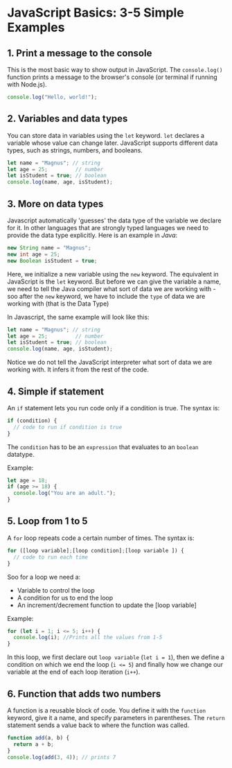 # JavaScript Basics: 3-5 Simple Examples

## 1. Print a message to the console

This is the most basic way to show output in JavaScript. The `console.log()` function prints a message to the browser's console (or terminal if running with Node.js).

```js
console.log("Hello, world!");
```

## 2. Variables and data types

You can store data in variables using the `let` keyword. `let` declares a variable whose value can change later. JavaScript supports different data types, such as strings, numbers, and booleans.

```js
let name = "Magnus"; // string
let age = 25;         // number
let isStudent = true; // boolean
console.log(name, age, isStudent);
```

## 3. More on data types

Javascript automatically 'guesses' the data type of the variable we declare for it. In other languages that are strongly typed languages we need to provide the data type explicitly.
Here is an example in _Java_:

```Java
new String name = "Magnus"; 
new int age = 25;
new Boolean isStudent = true;
```

Here, we initialize a new variable using the `new` keyword. The equivalent in JavaScript is the `let` keyword. But before we can give the variable a name, we need to tell the Java compiler what sort of data we are working with - soo after the `new` keyword, we have to include the `type` of data we are working with (that is the Data Type)

In Javascript, the same example will look like this:

```js
let name = "Magnus"; // string
let age = 25;         // number
let isStudent = true; // boolean
console.log(name, age, isStudent);
```

Notice we do not tell the JavaScript interpreter what sort of data we are working with. It infers it from the rest of the code.

## 4. Simple if statement

An `if` statement lets you run code only if a condition is true. The syntax is:

```js
if (condition) {
  // code to run if condition is true
}
```

The `condition` has to be an `expression` that evaluates to an `boolean` datatype.

Example:

```js
let age = 18;
if (age >= 18) {
  console.log("You are an adult.");
}
```

## 5. Loop from 1 to 5

A `for` loop repeats code a certain number of times. The syntax is:

```js
for ([loop variable];[loop condition];[loop variable ]) {
  // code to run each time
}
```

Soo for a loop we need a:

- Variable to control the loop
- A condition for us to end the loop
- An increment/decrement function to update the [loop variable]

Example:

```js
for (let i = 1; i <= 5; i++) {
  console.log(i); //Prints all the values from 1-5
}
```

In this loop, we first declare out `loop variable` (`let i = 1`), then we define a condition on which we end the loop (`i <= 5`) and finally how we change our variable at the end of each loop iteration (`i++`).

## 6. Function that adds two numbers

A function is a reusable block of code. You define it with the `function` keyword, give it a name, and specify parameters in parentheses. The `return` statement sends a value back to where the function was called.

```js
function add(a, b) {
  return a + b;
}
console.log(add(3, 4)); // prints 7
```
